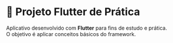 # 📱 Projeto Flutter de Prática

Aplicativo desenvolvido com **Flutter** para fins de estudo e prática.  
O objetivo é aplicar conceitos básicos do framework.

